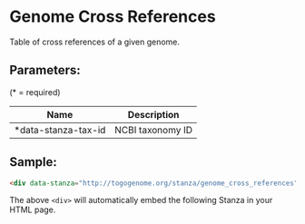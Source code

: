 Genome Cross References
=======================

Table of cross references of a given genome.

## Parameters:

(* = required)

| Name                | Description      |
|---------------------|------------------|
| *data-stanza-tax-id | NCBI taxonomy ID |

## Sample:

```html
<div data-stanza="http://togogenome.org/stanza/genome_cross_references" data-stanza-tax-id="1148"></div>
```

The above `<div>` will automatically embed the following Stanza in your HTML page.

<div data-stanza="/stanza/genome_cross_references" data-stanza-tax-id="1148"></div>
